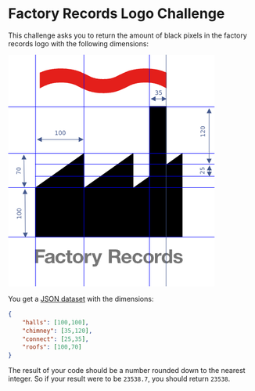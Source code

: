 # Factory Records Logo Challenge

This challenge asks you to return the amount of black pixels in the factory records logo with the following dimensions:

![Factory logo with dimensions](factory-records.png)

You get a [JSON dataset](dataset.json) with the dimensions:

```json
{
    "halls": [100,100],
    "chimney": [35,120],
    "connect": [25,35],
    "roofs": [100,70] 
}
```

The result of your code should be a number rounded down to the nearest integer. So if your result were to be `23538.7`, you should return `23538`.
